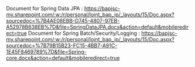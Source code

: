 Document for Spring Data JPA : https://bapjsc-my.sharepoint.com/:w:/r/personal/loint_bap_jp/_layouts/15/Doc.aspx?sourcedoc=%7B4AE08EBB-D745-4807-97EB-A52978B638EB%7D&file=SpringDataJPA.docx&action=default&mobileredirect=true
Document for Spring Batch/Security/Logging : https://bapjsc-my.sharepoint.com/:w:/r/personal/loint_bap_jp/_layouts/15/Doc.aspx?sourcedoc=%7B79B15B23-FC15-4BB7-A91C-1E45F8469789%7D&file=Spring-core.docx&action=default&mobileredirect=true
